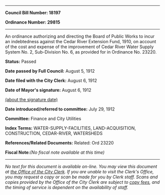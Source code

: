 

********

**Council Bill Number: 18197**
   
**Ordinance Number: 29815**
********

 An ordinance authorizing and directing the Board of Public Works to incur an indebtedness against the Cedar River Extension Fund, 1910, on account of the cost and expense of the improvement of Cedar River Water Supply System No. 2, Sub-Division No. 6, as provided for in Ordinance No. 23220.

**Status:** Passed
   
**Date passed by Full Council:** August 5, 1912
   
**Date filed with the City Clerk:** August 6, 1912
   
**Date of Mayor's signature:** August 6, 1912
   
[(about the signature date)](/~public/approvaldate.htm)
   
   
   
**Date introduced/referred to committee:** July 29, 1912
   
**Committee:** Finance and City Utilities
   
   
**Index Terms:** WATER-SUPPLY-FACILITIES, LAND-ACQUISITION, CONSTRUCTION, CEDAR-RIVER, WATERSHEDS

**References/Related Documents:** Related: Ord 23220

**Fiscal Note:**_(No fiscal note available at this time)_
********

_No text for this document is available on-line. You may view this document at [the Office of the City Clerk](http://www.seattle.gov/leg/clerk/contactUs.htm). If you are unable to visit the Clerk's Office, you may request a copy or scan be made for you by Clerk staff. Scans and copies provided by the Office of the City Clerk are subject to [copy fees](http://clerk.seattle.gov/~public/clerkfees.htm), and the timing of service is dependent on the availability of staff._

